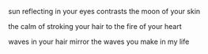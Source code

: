 sun reflecting in your eyes
contrasts the moon of your skin

the calm of stroking your hair 
to the fire of your heart

waves in your hair 
mirror the waves you make in my life
